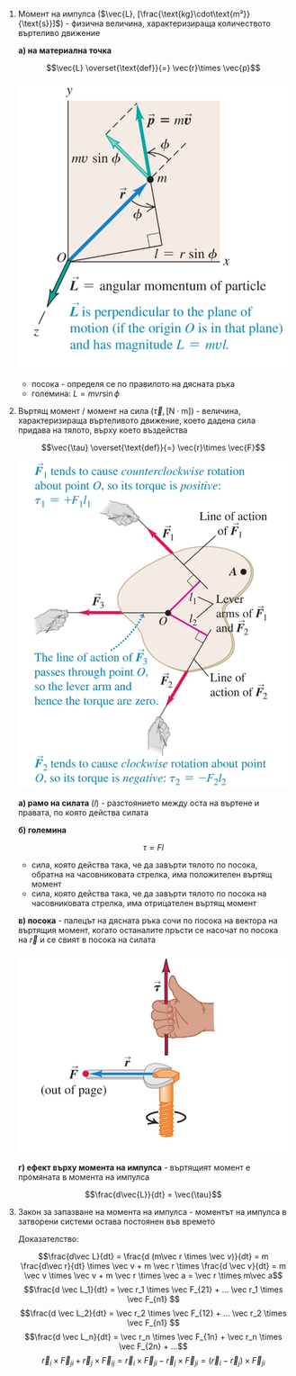 1. Момент на импулса ($\vec{L}, [\frac{\text{kg}\cdot\text{m²}}{\text{s}}]$) - физична величина, характеризираща количеството въртеливо движение
	
	**а) на материална точка**
	
	$$\vec{L} \overset{\text{def}}{=} \vec{r}\times \vec{p}$$
	
	![Angular Momentum](Resources/Angular%20Momentum.jpg)
	
	- посока - определя се по правилото на дясната ръка
	- големина: $L = mvr\sin\phi$

2. Въртящ момент / момент на сила ($\vec{\tau}, [\text{N}\cdot \text{m}]$) - величина, характеризираща въртеливото движение, което дадена сила придава на тялото, върху което въздейства
	
	$$\vec{\tau} \overset{\text{def}}{=} \vec{r}\times  \vec{F}$$
	
	![Torque](Resources/Torque.jpg)
	
	**а) рамо на силата** ($l$) - разстоянието между оста на въртене и правата, по която действа силата
	
	**б) големина**
	
	$$\tau = Fl$$
	
	- сила, която действа така, че да завърти тялото по посока, обратна на часовниковата стрелка, има положителен въртящ момент
	- сила, която действа така, че да завърти тялото по посока на часовниковата стрелка, има отрицателен въртящ момент
	
	**в) посока** - палецът на дясната ръка сочи по посока на вектора на въртящия момент, когато останалите пръсти се насочат по посока на $\vec{r}$ и се свият в посока на силата
	
	![Torque Vector](Resources/Torque%20Vector.jpg)
	
	**г) ефект върху момента на импулса** - въртящият момент е промяната в момента на импулса
	
	$$\frac{d\vec{L}}{dt} = \vec{\tau}$$

3. Закон за запазване на момента на импулса - моментът на импулса в затворени системи остава постоянен във времето
	
	Доказателство: 
	
	$$\frac{d\vec L}{dt} = \frac{d (m\vec r \times \vec v)}{dt} = m \frac{d\vec r}{dt} \times \vec v + m \vec r \times \frac{d \vec v}{dt} = m \vec v \times \vec v + m \vec r \times \vec a = \vec r \times m\vec a$$
	$$\frac{d \vec L_1}{dt} = \vec r_1 \times \vec F_{21} + ...  \vec r_1 \times \vec F_{n1} $$
	$$\frac{d \vec L_2}{dt} = \vec r_2 \times \vec F_{12} + ...  \vec r_2 \times \vec F_{n1} $$
	$$\frac{d \vec L_n}{dt} = \vec r_n \times \vec F_{1n} + \vec r_n \times \vec F_{2n} + ...$$
	$$\vec r_i \times \vec F_{ji} + \vec r_j \times \vec F_{ij} = \vec r_i \times \vec F_{ji} - \vec r_j \times \vec F_{ji} = (\vec r_i - \vec r_j) \times \vec F_{ji}$$
